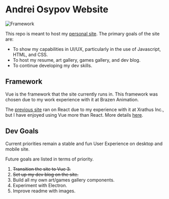 # Andrei Osypov Website

![Framework](https://img.shields.io/badge/Vue3-gree)

This repo is meant to host my [personal site](https://andreiosypov.github.io/). The primary goals of the site are:

- To show my capabilities in UI/UX, particularly in the use of Javascript, HTML, and CSS.
- To host my resume, art gallery, games gallery, and dev blog.
- To continue developing my dev skills.

## Framework

Vue is the framework that the site currently runs in. This framework was chosen due to my work experience with it at Brazen Animation.

The [previous site](https://github.com/andreiosypov/andreiosypov.github.io-React) ran on React due to my experience with it at Xrathus Inc., but I have enjoyed using Vue more than React. More details [here](https://andreiosypov.github.io/devblog/react-vs-vue).

## Dev Goals

Current priorities remain a stable and fun User Experience on desktop and mobile site.

Future goals are listed in terms of priority.

1. ~~Transition the site to Vue 3.~~
2. ~~Set up my dev blog on the site.~~
3. Build all my own art/games gallery components.
4. Experiment with Electron.
5. Improve readme with images.

